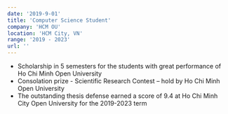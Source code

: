 ```yaml
---
date: '2019-9-01'
title: 'Computer Science Student'
company: 'HCM OU'
location: 'HCM City, VN'
range: '2019 - 2023'
url: ''
---
```


- Scholarship in 5 semesters for the students with great performance of Ho Chi Minh Open University
- Consolation prize - Scientific Research Contest – hold by Ho Chi Minh Open University
- The outstanding thesis defense earned a score of 9.4 at Ho Chi Minh City Open University for the
  2019-2023 term
